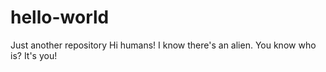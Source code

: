 # hello-world
Just another repository
Hi humans!
I know there's an alien.
You know who is?
It's you!
